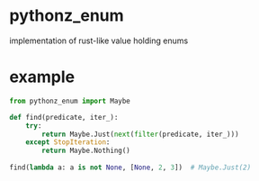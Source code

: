 # pythonz_enum

implementation of rust-like value holding enums

# example

```python
from pythonz_enum import Maybe

def find(predicate, iter_):
    try:
        return Maybe.Just(next(filter(predicate, iter_)))
    except StopIteration:
        return Maybe.Nothing()
    
find(lambda a: a is not None, [None, 2, 3])  # Maybe.Just(2)
```